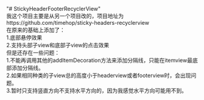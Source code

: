 "# StickyHeaderFooterRecyclerView"   
我这个项目主要是从另一个项目改的，项目地址为https://github.com/timehop/sticky-headers-recyclerview  
在原来的基础上添加了：  
1.底部悬停效果  
2.支持头部子view和底部子view的点击效果  
但是还存在一些问题：  
1.不能再调用其他的addItemDecoration方法来添加分隔线，只能在itemview最底部添加分隔线。  
2.如果相同种类的子view总的高度小于headerview或者footerview时，会出现问题。  
3.暂时只支持竖直方向不支持水平方向的，因为我感觉水平方向可能用不到。  

